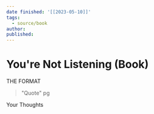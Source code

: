 ```yaml
---
date finished: '[[2023-05-10]]'
tags:
  - source/book
author: 
published: 
---
```

# You're Not Listening (Book)



THE FORMAT
> "Quote" pg

Your Thoughts



